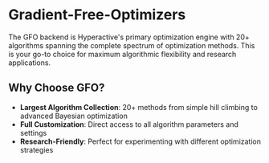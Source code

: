 # Gradient-Free-Optimizers

The GFO backend is Hyperactive's primary optimization engine with 20+ algorithms spanning the complete spectrum of optimization methods. This is your go-to choice for maximum algorithmic flexibility and research applications.

## Why Choose GFO?

- **Largest Algorithm Collection**: 20+ methods from simple hill climbing to advanced Bayesian optimization
- **Full Customization**: Direct access to all algorithm parameters and settings
- **Research-Friendly**: Perfect for experimenting with different optimization strategies

